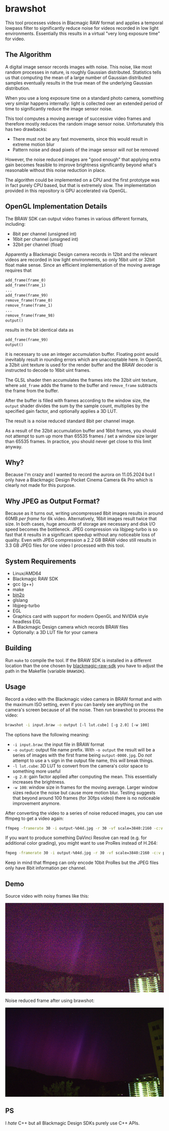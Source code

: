brawshot
========

This tool processes videos in Blacmagic RAW format and applies a temporal
lowpass filter to significantly reduce noise for videos recorded in low light
environments. Essentially this results in a virtual "very long exposure time"
for video.


The Algorithm
-------------

A digital image sensor records images with noise. This noise, like most random
processes in nature, is roughly Gaussian distributed. Statistics tells us that
computing the mean of a large number of Gaussian distributed samples eventually
results in the true mean of the underlying Gaussian distribution.

When you use a long exposure time on a standard photo camera, something very
similar happens internally: light is collected over an extended period of time
to significantly reduce the image sensor noise.

This tool computes a moving average of successive video frames and therefore
mostly reduces the random image sensor noise. Unfortunately this has two
drawbacks:

- There must not be any fast movements, since this would result in extreme
  motion blur
- Pattern noise and dead pixels of the image sensor will *not* be removed

However, the noise reduced images are "good enough" that applying extra gain
becomes feasible to improve brightness significantly beyond what's reasonable
without this noise reduction in place.

The algorithm could be implemented on a CPU and the first prototype was in fact
purely CPU based, but that is extremely slow. The implementation provided in
this repository is GPU accelerated via OpenGL.


OpenGL Implementation Details
-----------------------------

The BRAW SDK can output video frames in various different formats, including:

- 8bit per channel (unsigned int)
- 16bit per channel (unsigned int)
- 32bit per channel (float)

Apparently a Blackmagic Design camera records in 12bit and the relevant videos
are recorded in low light environments, so only 16bit uint or 32bit float make
sense. Since an efficient implementation of the moving average requires that

```
add_frame(frame_0)
add_frame(frame_1)
...
add_frame(frame_99)
remove_frame(frame_0)
remove_frame(frame_1)
...
remove_frame(frame_98)
output()
```

results in the bit identical data as

```
add_frame(frame_99)
output()
```

it is necessary to use an integer accumulation buffer. Floating point would
inevitably result in rounding errors which are unacceptable here. In OpenGL a
32bit uint texture is used for the render buffer and the BRAW decoder is
instructed to decode to 16bit uint frames.

The GLSL shader then accumulates the frames into the 32bit uint texture, where
`add_frame` adds the frame to the buffer and `remove_frame` subtracts the frame
from the buffer.

After the buffer is filled with frames according to the window size, the
`output` shader divides the sum by the sample count, multiplies by the
specified gain factor, and optionally applies a 3D LUT.

The result is a noise reduced standard 8bit per channel image.

As a result of the 32bit accumulation buffer and 16bit frames, you should not
attempt to sum up more than 65535 frames / set a window size larger than 65535
frames. In practice, you should never get close to this limit anyway.


Why?
----

Because I'm crazy and I wanted to record the aurora on 11.05.2024 but I only
have a Blackmagic Design Pocket Cinema Camera 6k Pro which is clearly not made
for this purpose.


Why JPEG as Output Format?
--------------------------

Because as it turns out, writing uncompressed 8bit images results in around
60MB _per frame_ for 6k video. Alternatively, 16bit images result twice that
size. In both cases, huge amounts of storage are necessary and disk I/O speed
becomes the bottleneck. JPEG compression via libjpeg-turbo is so fast that it
results in a significant speedup without any noticeable loss of quality. Even
with JPEG compression a 2.2 GB BRAW video still results in 3.3 GB JPEG files for
one video I processed with this tool.


System Requirements
-------------------

- Linux/AMD64
- Blackmagic RAW SDK
- gcc (g++)
- make
- [bin2o](https://github.com/hackyourlife/bin2o)
- glslang
- libjpeg-turbo
- EGL
- Graphics card with support for modern OpenGL and NVIDIA style headless EGL
- A Blackmagic Design camera which records BRAW files
- Optionally: a 3D LUT file for your camera


Building
--------

Run `make` to compile the tool. If the BRAW SDK is installed in a different
location than the one chosen by
[blackmagic-raw-sdk](https://aur.archlinux.org/packages/blackmagic-raw-sdk) you
have to adjust the path in the Makefile (variable `BRAWSDK`).


Usage
-----

Record a video with the Blackmagic video camera in BRAW format and with the
maximum ISO setting, even if you can barely see anything on the camera's screen
because of all the noise. Then run brawshot to process the video:

```sh
brawshot -i input.braw -o output [-l lut.cube] [-g 2.0] [-w 100]
```

The options have the following meaning:
- `-i input.braw`: the input file in BRAW format
- `-o output`: output file name prefix. With `-o output` the result will be a
  series of images with the first frame being `output-0000.jpg`. Do _not_
  attempt to use a `%` sign in the output file name, this _will_ break things.
- `-l lut.cube`: 3D LUT to convert from the camera's color space to something
  more useful
- `-g 2.0`: gain factor applied after computing the mean. This essentially
  increases the brightness.
- `-w 100`: window size in frames for the moving average. Larger window sizes
  reduce the noise but cause more motion blur. Testing suggests that beyond
  around 100 frames (for 30fps video) there is no noticeable improvement
  anymore.

After converting the video to a series of noise reduced images, you can use
ffmpeg to get a video again:

```sh
ffmpeg -framerate 30 -i output-%04d.jpg -r 30 -vf scale=3840:2160 -c:v libx264 -preset slow -crf 18 -pix_fmt yuv420p -movflags +faststart output.mp4
```

If you want to produce something DaVinci Resolve can read (e.g. for additional
color grading), you might want to use ProRes instead of H.264:

```sh
fmpeg -framerate 30 -i output-%04d.jpg -r 30 -vf scale=3840:2160 -c:v prores_ks -profile:v 3 -vendor apl0 -pix_fmt yuv422p10le output.mov
```

Keep in mind that ffmpeg can only encode 10bit ProRes but the JPEG files only
have 8bit information per channel.


Demo
----

Source video with noisy frames like this:

![Noisy frame](https://raw.githubusercontent.com/hackyourlife/brawshot/master/doc/noisy.jpg)

Noise reduced frame after using brawshot:

![Noise reduced frame](https://raw.githubusercontent.com/hackyourlife/brawshot/master/doc/output.jpg)


PS
--

I *hate* C++ but all Blackmagic Design SDKs purely use C++ APIs.
